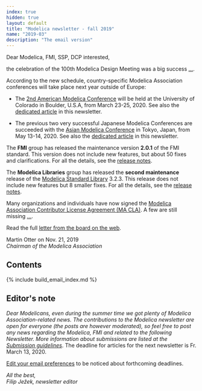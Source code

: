 ```yaml
---
index: true
hidden: true
layout: default
title: "Modelica newsletter - fall 2019"
name: "2019-03"
description: "The email version"
---
```


Dear Modelica, FMI, SSP, DCP interested,

the celebration of the 100th Modelica Design Meeting was a big success [...](https://newsletter.modelica.org/2019-03/index#letter-from-the-board).

According to the new schedule, country-specific Modelica Association conferences will take place next year outside of Europe:

- The [2nd American Modelica Conference](https://www.modelica.org/events/modelica2020Americas) will be held
at the University of Colorado in Boulder, U.S.A, from March 23-25, 2020. See also the [dedicated article](AmericanModelicaConference.html) in this newsletter.

- The previous two very successful Japanese Modelica Conferences are succeeded with the [Asian Modelica Conference](https://2020.asian.conference.modelica.org/) in Tokyo, Japan, from May 13-14, 2020. See also the
[dedicated article](Asian_Modelica_Conference.html) in this newsletter.

The **FMI** group has released the maintenance version **2.0.1** of the FMI standard. This version does not include
new features, but about 50 fixes and clarifications. For all the details, see the
[release notes](https://github.com/modelica/fmi-standard/releases).

The **Modelica Libraries** group has released the **second maintenance** release of the
[Modelica Standard Library](https://github.com/modelica/ModelicaStandardLibrary) 3.2.3.
This release does not include new features but 8 smaller fixes. For all the details, see the
[release notes](https://htmlpreview.github.io/?https://raw.githubusercontent.com/modelica/Modelica/maint/3.2.3/Modelica/Resources/Documentation/Version-3.2.3+build.3/ResolvedGitHubIssues.html).

Many organizations and individuals have now signed the
[Modelica Association Contributor License Agreement (MA CLA)](https://www.modelica.org/licenses/ModelicaAssociationCLA_1.1/at_download/file).
A few are still missing [...](https://newsletter.modelica.org/2019-03/index#letter-from-the-board).

Read the full [letter from the board on the web](https://newsletter.modelica.org/2019-03/index#letter-from-the-board).

Martin Otter on Nov. 21, 2019    
*Chairman of the Modelica Association*

## Contents

{% include build_email_index.md %}

## Editor's note
*Dear Modelicans, even during the summer time we got plenty of Modelica Association-related news.
The contributions to the Modelica newsletter are open for everyone (the posts are however moderated), so feel free to post any news regarding the Modelica, FMI and related to the following Newsletter. More information about submissions are listed at the [Submission guidelines](https://newsletter.modelica.org/submission-guidelines.html)*. The deadline for articles for the next newsletter is Fr. March 13, 2020.

[Edit your email preferences](http://eepurl.com/dpvVdH) to be noticed about forthcoming deadlines.

*All the best,    
Filip Ježek, newsletter editor*
